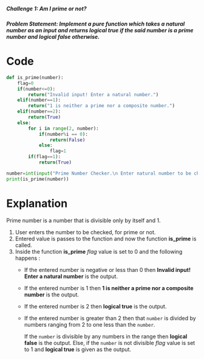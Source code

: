 ##### Challenge 1: Am I prime or not?
##### Problem Statement: Implement a pure function which takes a natural number as an input and returns logical true if the said number is a prime number and logical false otherwise.

# Code
```python
def is_prime(number):
    flag=0
    if(number<=0):
        return("Invalid input! Enter a natural number.")
    elif(number==1):
        return("1 is neither a prime nor a composite number.")
    elif(number==2):
        return(True)
    else:
        for i in range(2, number):
            if(number%i == 0):
                return(False)
            else:
                flag=1
        if(flag==1):
            return(True)            

number=int(input("Prime Number Checker.\n Enter natural number to be checked?"))
print(is_prime(number))
```
# Explanation
Prime number is a number that is divisible only by itself and 1.
1. User enters the number to be checked, for prime or not.
2. Entered value is passes to the function and now the function **is_prime** is called.
3. Inside the function **is_prime** _flag_ value is set to 0 and the following happens :
   * If the entered number is negative or less than 0 then **Invalid input! Enter a natural number** is the output.
   * If the entered number is 1 then **1 is neither a prime nor a composite number** is the output.
   * If the entered number is 2 then **logical true** is the output.
   * If the entered number is greater than 2 then that ```number``` is divided by numbers ranging from 2 to one less than the ```number```. 
   
     If the ```number``` is divisible by any numbers in the range then **logical false** is the output. Else, if the ```number``` is not divisible _flag_ value is set to          1 and **logical true** is given as the output.
